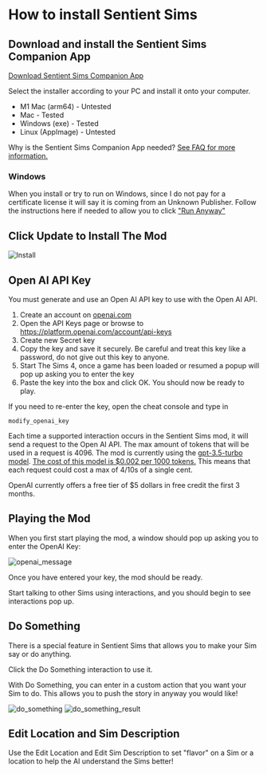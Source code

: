 # How to install Sentient Sims

## Download and install the Sentient Sims Companion App

[Download Sentient Sims Companion App](https://github.com/guspuffygit/sentient-sims-app/releases/latest)

Select the installer according to your PC and install it onto your computer.

* M1 Mac (arm64) - Untested
* Mac - Tested
* Windows (exe) - Tested
* Linux (AppImage) - Untested

Why is the Sentient Sims Companion App needed? [See FAQ for more information.](https://www.sentientsimulations.com/faq)

### Windows

When you install or try to run on Windows, since I do not pay for a certificate license it will say it is coming from an Unknown Publisher. Follow the instructions here if needed to allow you to click ["Run Anyway"](https://www.addictivetips.com/windows-tips/fix-no-run-anyway-option-on-smartscreen-windows-10/)

## Click Update to Install The Mod

![Install](https://raw.githubusercontent.com/guspuffygit/sentient-sims/main/assets/update_button.PNG)

## Open AI API Key

You must generate and use an Open AI API key to use with the Open AI API.

1. Create an account on [openai.com](https://platform.openai.com/signup?launch)
1. Open the API Keys page or browse to https://platform.openai.com/account/api-keys
1. Create new Secret key
1. Copy the key and save it securely. Be careful and treat this key like a password, do not give out this key to anyone.
1. Start The Sims 4, once a game has been loaded or resumed a popup will pop up asking you to enter the key
1. Paste the key into the box and click OK. You should now be ready to play.

If you need to re-enter the key, open the cheat console and type in

```
modify_openai_key
```

Each time a supported interaction occurs in the Sentient Sims mod, it will send a request to the Open AI API.
The max amount of tokens that will be used in a request is 4096.
The mod is currently using the [gpt-3.5-turbo model](https://platform.openai.com/docs/models/gpt-3-5).
[The cost of this model is $0.002 per 1000 tokens.](https://openai.com/pricing#language-models)
This means that each request could cost a max of 4/10s of a single cent.

OpenAI currently offers a free tier of $5 dollars in free credit the first 3 months.

## Playing the Mod

When you first start playing the mod, a window should pop up asking you to enter the OpenAI Key:

![openai_message](https://raw.githubusercontent.com/guspuffygit/sentient-sims/main/assets/openai_popup.PNG)

Once you have entered your key, the mod should be ready.

Start talking to other Sims using interactions, and you should begin to see interactions pop up.

## Do Something

There is a special feature in Sentient Sims that allows you to make your Sim say or do anything.

Click the Do Something interaction to use it.

With Do Something, you can enter in a custom action that you want your Sim to do. This allows you to push the story in anyway you would like!

![do_something](https://raw.githubusercontent.com/guspuffygit/sentient-sims/main/assets/do_something.PNG)
![do_something_result](https://raw.githubusercontent.com/guspuffygit/sentient-sims/main/assets/do_something_result.PNG)

## Edit Location and Sim Description

Use the Edit Location and Edit Sim Description to set "flavor" on a Sim or a location to help the AI understand the Sims better!
